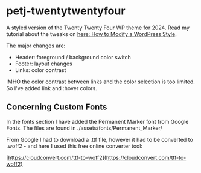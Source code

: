 # petj-twentytwentyfour
 
 A styled version of the Twenty Twenty Four WP theme for 2024. Read my tutorial about the tweaks on [here: How to Modify a WordPress Style](https://multimusen.dk/2023/12/how-to-modify-a-wordpress-style/).

 The major changes are:

 * Header: foreground / background color switch
 * Footer: layout changes
 * Links: color contrast

IMHO the color contrast between links and the color selection is too limited. So I've added link and :hover colors.

## Concerning Custom Fonts

In the fonts section I have added the Permanent Marker font from Google Fonts. The files are found in ./assets/fonts/Permanent_Marker/

From Google I had to download a .ttf file, however it had to be converted to .woff2 - and here I used this free online converter tool:

[https://cloudconvert.com/ttf-to-woff2](https://cloudconvert.com/ttf-to-woff2)

